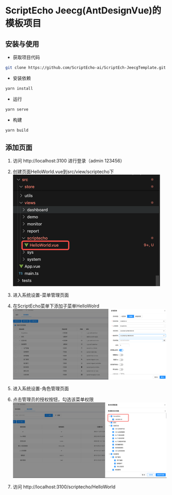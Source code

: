ScriptEcho Jeecg(AntDesignVue)的模板项目
===============

## 安装与使用

- 获取项目代码

```bash
git clone https://github.com/ScriptEcho-ai/ScriptEch-JeecgTemplate.git
```

- 安装依赖

```bash
yarn install

```

- 运行

```bash
yarn serve
```


- 构建

```bash
yarn build
```


## 添加页面

1. 访问 http://localhost:3100 进行登录（admin 123456）

2. 创建页面HelloWorld.vue到src/view/scriptecho下
![alt text](./docs/createPage.png)

3. 进入系统设置-菜单管理页面

4. 在ScriptEcho菜单下添加子菜单HelloWolrd
![alt text](./docs/addMenu.png)

5. 进入系统设置-角色管理页面

6. 点击管理员的授权按钮，勾选该菜单权限
![alt text](./docs/auth.png)

7. 访问 http://localhost:3100/scriptecho/HelloWorld